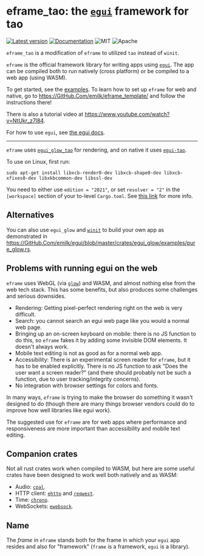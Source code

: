 # eframe_tao: the [`egui`](https://GitHub.Com/emilk/egui) framework for tao

[![Latest version](https://img.shields.io/crates/v/eframe_tao.svg)](https://Crates.IO/crates/eframe_tao)
[![Documentation](https://docs.rs/eframe_tao/badge.svg)](https://docs.rs/eframe_tao)
![MIT](https://img.shields.io/badge/license-MIT-blue.svg)
![Apache](https://img.shields.io/badge/license-Apache-blue.svg)

`eframe_tao` is a modification of `eframe` to utilized `tao` instead of `winit`.

`eframe` is the official framework library for writing apps using [`egui`](https://GitHub.Com/emilk/egui). The app can be compiled both to run natively (cross platform) or be compiled to a web app (using WASM).

To get started, see the [examples](https://GitHub.Com/emilk/egui/tree/master/examples).
To learn how to set up `eframe` for web and native, go to <https://GitHub.Com/emilk/eframe_template/> and follow the instructions there!

There is also a tutorial video at <https://www.youtube.com/watch?v=NtUkr_z7l84>.

For how to use `egui`, see [the egui docs](https://docs.rs/egui).

---

`eframe` uses [`egui_glow_tao`](https://GitHub.Com/tauri-apps/egui/tree/master/crates/egui_glow) for rendering, and on native it uses [`egui-tao`](https://GitHub.Com/tauri-apps/egui/tree/master/crates/egui-winit).

To use on Linux, first run:

```
sudo apt-get install libxcb-render0-dev libxcb-shape0-dev libxcb-xfixes0-dev libxkbcommon-dev libssl-dev
```

You need to either use `edition = "2021"`, or set `resolver = "2"` in the `[workspace]` section of your to-level `Cargo.toml`. See [this link](https://doc.rust-lang.org/edition-guide/rust-2021/default-cargo-resolver.html) for more info.

## Alternatives

You can also use `egui_glow` and [`winit`](https://GitHub.Com/rust-windowing/winit) to build your own app as demonstrated in <https://GitHub.Com/emilk/egui/blob/master/crates/egui_glow/examples/pure_glow.rs>.

## Problems with running egui on the web

`eframe` uses WebGL (via [`glow`](https://Crates.IO/crates/glow)) and WASM, and almost nothing else from the web tech stack. This has some benefits, but also produces some challenges and serious downsides.

- Rendering: Getting pixel-perfect rendering right on the web is very difficult.
- Search: you cannot search an egui web page like you would a normal web page.
- Bringing up an on-screen keyboard on mobile: there is no JS function to do this, so `eframe` fakes it by adding some invisible DOM elements. It doesn't always work.
- Mobile text editing is not as good as for a normal web app.
- Accessibility: There is an experimental screen reader for `eframe`, but it has to be enabled explicitly. There is no JS function to ask "Does the user want a screen reader?" (and there should probably not be such a function, due to user tracking/integrity concerns).
- No integration with browser settings for colors and fonts.

In many ways, `eframe` is trying to make the browser do something it wasn't designed to do (though there are many things browser vendors could do to improve how well libraries like egui work).

The suggested use for `eframe` are for web apps where performance and responsiveness are more important than accessibility and mobile text editing.

## Companion crates

Not all rust crates work when compiled to WASM, but here are some useful crates have been designed to work well both natively and as WASM:

- Audio: [`cpal`](https://GitHub.Com/RustAudio/cpal).
- HTTP client: [`ehttp`](https://GitHub.Com/emilk/ehttp) and [`reqwest`](https://GitHub.Com/seanmonstar/reqwest).
- Time: [`chrono`](https://GitHub.Com/chronotope/chrono).
- WebSockets: [`ewebsock`](https://GitHub.Com/rerun-io/ewebsock).

## Name

The _frame_ in `eframe` stands both for the frame in which your `egui` app resides and also for "framework" (`frame` is a framework, `egui` is a library).
